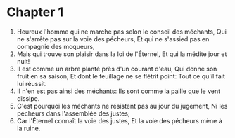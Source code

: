 # Chapter 1

1. Heureux l'homme qui ne marche pas selon le conseil des méchants, Qui ne s'arrête pas sur la voie des pécheurs, Et qui ne s'assied pas en compagnie des moqueurs,
2. Mais qui trouve son plaisir dans la loi de l'Éternel, Et qui la médite jour et nuit!
3. Il est comme un arbre planté près d'un courant d'eau, Qui donne son fruit en sa saison, Et dont le feuillage ne se flétrit point: Tout ce qu'il fait lui réussit.
4. Il n'en est pas ainsi des méchants: Ils sont comme la paille que le vent dissipe.
5. C'est pourquoi les méchants ne résistent pas au jour du jugement, Ni les pécheurs dans l'assemblée des justes;
6. Car l'Éternel connaît la voie des justes, Et la voie des pécheurs mène à la ruine.

